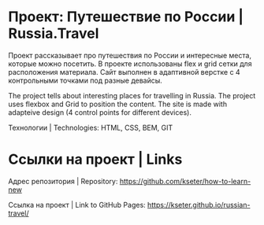 # Проект: Путешествие по России | Russia.Travel 

Проект рассказывает про путешествия по России и интересные места, которые можно посетить. 
В проекте использованы flex и grid сетки для расположения материала. Сайт выполнен в адаптивной верстке с 4 контрольными точками под разные девайсы. 

The project tells about interesting places for travelling in Russia.
The project uses flexbox and Grid to position the content. The site is made with adapteive design (4 control points for different devices).

Технологии | Technologies: HTML, CSS, BEM, GIT

# Ссылки на проект | Links

Адрес репозитория | Repository: https://github.com/kseter/how-to-learn-new

Ссылка на проект | Link to GitHub Pages: https://kseter.github.io/russian-travel/
